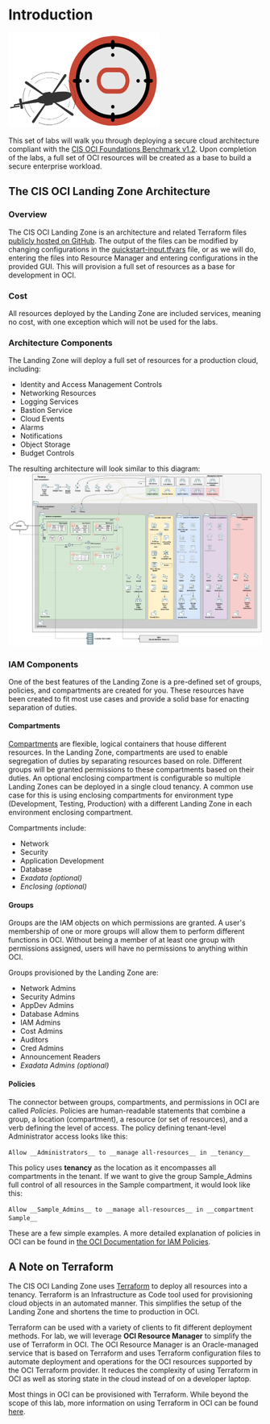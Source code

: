 # Introduction

![CIS OCI Landing Zone Logo](images/landing%20zone%20icon.png " ")

This set of labs will walk you through deploying a secure cloud architecture compliant with the [CIS OCI Foundations Benchmark v1.2](https://www.cisecurity.org/benchmark/oracle_cloud/). Upon completion of the labs, a full set of OCI resources will be created as a base to build a secure enterprise workload.

## The CIS OCI Landing Zone Architecture

### Overview

The CIS OCI Landing Zone is an architecture and related Terraform files [publicly hosted on GitHub](https://github.com/oracle-quickstart/oci-cis-landingzone-quickstart). The output of the files can be modified by changing configurations in the [quickstart-input.tfvars](https://github.com/oracle-quickstart/oci-cis-landingzone-quickstart/blob/main/config/quickstart-input.tfvars) file, or as we will do, entering the files into Resource Manager and entering configurations in the provided GUI. This will provision a full set of resources as a base for development in OCI.

### Cost

All resources deployed by the Landing Zone are included services, meaning no cost, with one exception which will not be used for the labs.

### Architecture Components

The Landing Zone will deploy a full set of resources for a production cloud, including:

- Identity and Access Management Controls
- Networking Resources
- Logging Services
- Bastion Service
- Cloud Events
- Alarms
- Notifications
- Object Storage
- Budget Controls

The resulting architecture will look similar to this diagram: ![Single VCN Architecture](images/Architecture_Single_VCN.png "Single VCN Architecture")

### IAM Components

One of the best features of the Landing Zone is a pre-defined set of groups, policies, and compartments are created for you. These resources have been created to fit most use cases and provide a solid base for enacting separation of duties.

#### Compartments

[Compartments](https://www.ateam-oracle.com/post/oracle-cloud-infrastructure-compartments) are flexible, logical containers that house different resources. In the Landing Zone, compartments are used to enable segregation of duties by separating resources based on role. Different groups will be granted permissions to these compartments based on their duties. An optional enclosing compartment is configurable so multiple Landing Zones can be deployed in a single cloud tenancy. A common use case for this is using enclosing compartments for environment type (Development, Testing, Production) with a different Landing Zone in each environment enclosing compartment.

Compartments include:

- Network
- Security
- Application Development
- Database
- _Exadata (optional)_
- _Enclosing (optional)_

#### Groups

Groups are the IAM objects on which permissions are granted. A user's membership of one or more groups will allow them to perform different functions in OCI. Without being a member of at least one group with permissions assigned, users will have no permissions to anything within OCI.

Groups provisioned by the Landing Zone are:

- Network Admins
- Security Admins
- AppDev Admins
- Database Admins
- IAM Admins
- Cost Admins
- Auditors
- Cred Admins
- Announcement Readers
- _Exadata Admins (optional)_

#### Policies

The connector between groups, compartments, and permissions in OCI are called _Policies_. Policies are human-readable statements that combine a group, a location (compartment), a resource (or set of resources), and a verb defining the level of access. The policy defining tenant-level Administrator access looks like this:

```Allow __Administrators__ to __manage all-resources__ in __tenancy__```

This policy uses __tenancy__ as the location as it encompasses all compartments in the tenant. If we want to give the group Sample_Admins full control of all resources in the Sample compartment, it would look like this:

```Allow __Sample_Admins__ to __manage all-resources__ in __compartment Sample__```

These are a few simple examples. A more detailed explanation of policies in OCI can be found in [the OCI Documentation for IAM Policies](https://docs.oracle.com/en-us/iaas/Content/Identity/policieshow/how-policies-work.htm).

## A Note on Terraform

The CIS OCI Landing Zone uses [Terraform](https://developer.hashicorp.com/terraform/intro) to deploy all resources into a tenancy. Terraform is an Infrastructure as Code tool used for provisioning cloud objects in an automated manner. This simplifies the setup of the Landing Zone and shortens the time to production in OCI.

Terraform can be used with a variety of clients to fit different deployment methods. For lab, we will leverage __OCI Resource Manager__ to simplify the use of Terraform in OCI. The OCI Resource Manager is an Oracle-managed service that is based on Terraform and uses Terraform configuration files to automate deployment and operations for the OCI resources supported by the OCI Terraform provider. It reduces the complexity of using Terraform in OCI as well as storing state in the cloud instead of on a developer laptop.

Most things in OCI can be provisioned with Terraform. While beyond the scope of this lab, more information on using Terraform in OCI can be found [here](https://docs.oracle.com/en-us/iaas/Content/API/SDKDocs/terraform.htm).
